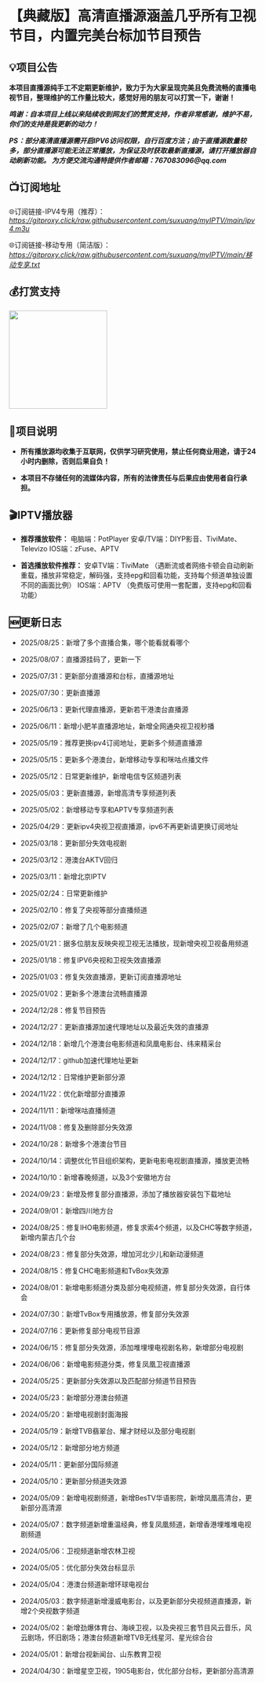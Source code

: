 # 【典藏版】高清直播源涵盖几乎所有卫视节目，内置完美台标加节目预告

## 💡项目公告

**本项目直播源纯手工不定期更新维护，致力于为大家呈现完美且免费流畅的直播电视节目，整理维护的工作量比较大，感觉好用的朋友可以打赏一下，谢谢！**

**_鸣谢：自本项目上线以来陆续收到网友们的赞赏支持，作者非常感谢，维护不易，你们的支持是我更新的动力！_**

**_PS：部分高清直播源需开启IPV6访问权限，自行百度方法；由于直播源数量较多，部分直播源可能无法正常播放，为保证及时获取最新直播源，请打开播放器自动刷新功能。
为方便交流沟通特提供作者邮箱：767083096@qq.com_**

## 📺订阅地址

🌐订阅链接-IPV4专用（推荐）：_https://gitproxy.click/raw.githubusercontent.com/suxuang/myIPTV/main/ipv4.m3u_

🌐订阅链接-移动专用（简洁版）：_https://gitproxy.click/raw.githubusercontent.com/suxuang/myIPTV/main/移动专享.txt_

## 💰打赏支持
<p>
<img width="200" height="200" src="https://gitee.com/suxuang/logo/raw/master/logo/%E8%B5%9E%E8%B5%8F.png">
</p>

## 📖项目说明

- **所有播放源均收集于互联网，仅供学习研究使用，禁止任何商业用途，请于24小时内删除，否则后果自负！**

- **本项目不存储任何的流媒体内容，所有的法律责任与后果应由使用者自行承担。**

## 🎬IPTV播放器

- **推荐播放软件：**
电脑端：PotPlayer 安卓/TV端：DIYP影音、TiviMate、Televizo IOS端：zFuse、APTV

- **首选播放软件推荐：**
安卓TV端：TiviMate （遇断流或者网络卡顿会自动刷新重载，播放非常稳定，解码强，支持epg和回看功能，支持每个频道单独设置不同的画面比例）
IOS端：APTV （免费版可使用一套配置，支持epg和回看功能）

## 🆕更新日志

- 2025/08/25：新增了多个直播合集，哪个能看就看哪个

- 2025/08/07：直播源挂码了，更新一下

- 2025/07/31：更新部分直播源和台标，直播源地址

- 2025/07/30：更新直播源

- 2025/06/13：更新代理直播源，更新若干港澳台直播源

- 2025/06/11：新增小肥羊直播源地址，新增全网通央视卫视秒播

- 2025/05/19：推荐更换ipv4订阅地址，更新多个频道直播源

- 2025/05/15：更新多个港澳台，新增移动专享和咪咕点播文件

- 2025/05/12：日常更新维护，新增电信专区频道列表

- 2025/05/03：更新直播源，新增高清专享频道列表

- 2025/05/02：新增移动专享和APTV专享频道列表

- 2025/04/29：更新ipv4央视卫视直播源，ipv6不再更新请更换订阅地址

- 2025/03/18：更新部分失效电视剧

- 2025/03/12：港澳台AKTV回归

- 2025/03/11：新增北京IPTV

- 2025/02/24：日常更新维护

- 2025/02/10：修复了央视等部分直播频道

- 2025/02/07：新增了几个电影频道

- 2025/01/21：据多位朋友反映央视卫视无法播放，现新增央视卫视备用频道

- 2025/01/18：修复IPV6央视和卫视失效直播源

- 2025/01/03：修复失效直播源，更新订阅直播源地址

- 2025/01/02：更新多个港澳台流畅直播源

- 2024/12/28：修复节目预告

- 2024/12/27：更新直播源加速代理地址以及最近失效的直播源

- 2024/12/18：新增几个港澳台电影频道和凤凰电影台、纬来精采台

- 2024/12/17：github加速代理地址更新

- 2024/12/12：日常维护更新部分源

- 2024/11/22：优化新增部分直播源

- 2024/11/11：新增咪咕直播频道

- 2024/11/08：修复及删除部分失效源

- 2024/10/28：新增多个港澳台节目

- 2024/10/14：调整优化节目组织架构，更新电影电视剧直播源，播放更流畅

- 2024/10/10：新增春晚频道，以及3个安徽地方台

- 2024/09/23：新增及修复部分直播源，添加了播放器安装包下载地址

- 2024/09/01：新增四川地方台

- 2024/08/25：修复IHO电影频道，修复求索4个频道，以及CHC等数字频道，新增内蒙古几个台

- 2024/08/23：修复部分失效源，增加河北少儿和新动漫频道

- 2024/08/15：修复CHC电影频道和TvBox失效源

- 2024/08/01：新增电影频道分类及部分电视频道，修复部分失效源，自行体会

- 2024/07/30：新增TvBox专用播放源，修复部分失效源

- 2024/07/16：更新修复部分电视节目源

- 2024/06/15：修复部分失效源，添加堆埋埋电视剧名称，新增部分电视剧

- 2024/06/06：新增电影频道分类，修复凤凰卫视直播源

- 2024/05/25：更新部分失效源以及匹配部分频道节目预告
  
- 2024/05/23：新增部分港澳台频道

- 2024/05/20：新增电视剧封面海报

- 2024/05/19：新增TVB翡翠台、耀才财经以及部分电视剧

- 2024/05/12：新增部分地方频道

- 2024/05/11：更新部分国际频道

- 2024/05/10：更新部分频道失效源

- 2024/05/09：新增电视剧频道，新增BesTV华语影院，新增凤凰高清台，更新部分高清源

- 2024/05/07：数字频道新增重温经典，修复凤凰频道，新增香港埋堆堆电视剧频道

- 2024/05/06：卫视频道新增农林卫视

- 2024/05/05：优化部分失效台标显示

- 2024/05/04：港澳台频道新增环球电视台

- 2024/05/03：数字频道新增漫威电影台，以及更新部分央视频道直播源，新增2个央视数字频道

- 2024/05/02：新增劲爆体育台、海峡卫视，以及央视三套节目风云音乐，风云剧场，怀旧剧场；港澳台频道新增TVB无线星河、星光综合台

- 2024/05/01：新增台视新闻台、山东教育卫视

- 2024/04/30：新增星空卫视，1905电影台，优化部分台标，更新部分高清源


